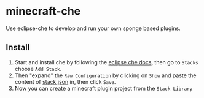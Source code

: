 # minecraft-che
Use eclipse-che to develop and run your own sponge based plugins.

## Install
1. Start and install che by following the [eclipse che docs][1], then go to `Stacks` choose `Add Stack`.
1. Then "expand" the `Raw Configuration` by clicking on `Show` and paste the content of [stack.json][2] in, then click `Save`.
1. Now you can create a minecraft plugin project from the `Stack Library`

[1]: https://eclipse.org/che/getting-started/
[2]: https://raw.githubusercontent.com/edewit/minecraft-che/master/stack.json
